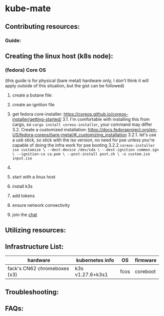 # kube-mate

## Contributing resources:

### Guide:

## Creating the linux host (k8s node):

### (fedora) Core OS
(this guide is for physical (bare metal) hardware only, I don't think it will apply outside of this situation, but the gist can be followed)
1. create a butane file:
2. create an ignition file
3. get fedora core-installer: https://coreos.github.io/coreos-installer/getting-started/
    3.1. I'm comfortable with installing this from cargo, so `cargo install coreos-installer`, your command may differ
    3.2. Create a customized installation: https://docs.fedoraproject.org/en-US/fedora-coreos/bare-metal/#_customizing_installation
        3.2.1. let's use a usb stick, so stick with the iso version, no need for pxe unless you're capable of doing the infra work for pxe booting
        3.2.2 
        ````
        coreos-installer iso customize \
            --dest-device /dev/sda \
            --dest-ignition common.ign \
            --ignition-ca ca.pem \
            --post-install post.sh \
            -o custom.iso input.iso
        ````
4. 


1. start with a linux host
2. install k3s
3. add tokens
4. ensure network connectivity
5. join the [chat](https://chat.cyberia.club/#/room/#kubernauts:cyberia.club)

## Utilizing resources:

## Infrastructure List:

| hardware                      | kubernetes info  | OS    | firmware |
|-------------------------------|------------------|-------|----------|
| fack's CN62 chromeboxes (x3)  | k3s v1.27.6+k3s1 | fcos  | coreboot |

## Troubleshooting:

## FAQs: